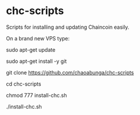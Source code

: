 # chc-scripts
Scripts for installing and updating Chaincoin easily.

On a brand new VPS type:

sudo apt-get update

sudo apt-get install -y git 

git clone https://github.com/chaoabunga/chc-scripts

cd chc-scripts

chmod 777 install-chc.sh

./install-chc.sh
